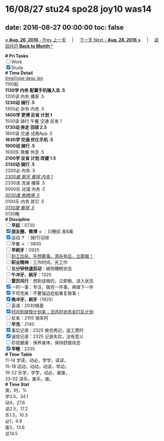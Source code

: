 # 16/08/27 stu24 spo28 joy10 was14

date: 2016-08-27 00:00:00
toc: false
---
[**< Aug. 26, 2016** - Prev 上一天](/lifelogs/2016/08/d26.md) &nbsp; &nbsp; | &nbsp; &nbsp; [下一天 Next - **Aug. 28, 2016 >**](/lifelogs/2016/08/d28.md) &nbsp; &nbsp; |  &nbsp; &nbsp; [返回月历 **Back to Month ^**](/lifelogs/2016/08/index.md)
<br/><div><b># Pri Tasks</b></div><div><input type="checkbox"/>Work</div><div><input checked="true" type="checkbox"/>Study</div><div><b># Time Detail</b></div><div><u>time|type desc len</u></div><div>1100起</div><div><b>1130学 内务 配置手机输入法 .5</b></div><div>1200读 内务 播客 .5</div><div><b>1230动 骑行 .5</b></div><div>1300必 杂务 内务 .5</div><div><b>1400学 更博 反省 计划 1</b></div><div>1500读 骑行 午餐 交通 反省 1</div><div><b>1730动 奔走 羽球 2.5</b></div><div>1800读 交通 试用App .5</div><div><b>1830学 交通 优化手机 .5</b></div><div><b>1900动 骑行 .5</b></div><div>1930乐 晚餐 休息 .5</div><div><b>2100学 反省 计划 改键 1.5</b></div><div><b>2130动 骑行 .5</b></div><div>2200必 内务 .5</div><div><u><i>2300废 聊天 看球 内务 1</i></u></div><div>2330读 洗澡 播客 .5</div><div>0000乐 动漫 内务 .5</div><div><u><i>0030废 刷微博 .5</i></u></div><div>0100乐 内务 其它 .5</div><div><u><i>0130废 看球 .5</i></u></div><div>0130睡</div><div><b># Discipline</b></div><div><b><input type="checkbox"/></b><b>早起：</b>0730</div><div><b><input checked="true" type="checkbox"/></b><b>朋友圈、微博</b> ↓ ：只睡前 发&amp;看</div><div><input checked="true" type="checkbox"/>运动 ↑ ：骑行|羽球</div><div><input type="checkbox"/>早餐 ↓ ：0830</div><div><b><input type="checkbox"/></b><b>早刷牙：</b>0925</div><div><input type="checkbox"/><u>到工位前，先想要事。清杂务后，立即做！</u></div><div><input type="checkbox"/><b>职业精神</b>：工作时间，先工作</div><div><input type="checkbox"/><b>五分钟快速启动</b>：破除糟糕状态</div><div><input type="checkbox"/><b>午冲牙、刷牙</b>：1325</div><div><input type="checkbox"/><b>雷厉风行</b>：想到该做的，立即做，进入状态</div><div><input checked="true" type="checkbox"/>一时一事：专注，做完一件事，再做下一件</div><div><input checked="true" type="checkbox"/>不苛完美：不要强迫症般重复做事！</div><div><b><input checked="true" type="checkbox"/></b><b>晚冲牙、刷牙</b>（1925）</div><div><input type="checkbox"/>英语：2030根基</div><div><u><input checked="true" type="checkbox"/></u><u>时间到就按计划来；流连好状态会打乱计划</u></div><div><input type="checkbox"/>反省：2105 骑车时</div><div><input type="checkbox"/><b>早洗</b>：2140</div><div><input checked="true" type="checkbox"/>事后记录：2325 做完再记，返工费时</div><div><input checked="true" type="checkbox"/>诚信记录：2325 记录失实，没有意义</div><div><input type="checkbox"/>珍视健康：保养身体，保持舒服状态</div><div><input checked="true" type="checkbox"/><b>早睡</b>：2335</div><div><b># Time Table</b></div><div>11-14 学读，动必，学学，读读，</div><div>15-18 动动，动动，动读，学动，</div><div>19-22 乐学，学学，动必，废废，</div><div>23-02 读乐，废乐，废。</div><div><b># Time Stat</b></div><div>类，时，%</div><div>学3.5，24.1</div><div>动4，27.6</div><div>读2.5，17.2</div><div>乐1.5，10.3</div><div>必1，6.9</div><div>废2，13.8</div><div>总14.5</div>
